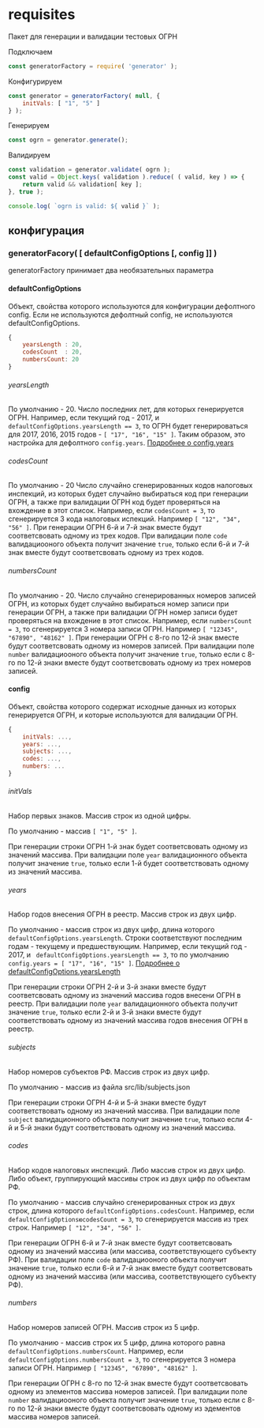 # requisites
Пакет для генерации и валидации тестовых ОГРН

Подключаем
```javascript
const generatorFactory = require( 'generator' );
```

Конфигурируем
```javascript
const generator = generatorFactory( null, {
	initVals: [ "1", "5" ]
} );
```

Генерируем
```javascript
const ogrn = generator.generate();
```

Валидируем
```javascript
const validation = generator.validate( ogrn );
const valid = Object.keys( validation ).reduce( ( valid, key ) => {
    return valid && validation[ key ];
}, true );

console.log( `ogrn is valid: ${ valid }` );
```

## конфигурация
### generatorFacory( [ defaultConfigOptions [, config ]] )
generatorFactory принимает два необязательных параметра

#### defaultConfigOptions
Объект, свойства которого используются для конфигурации дефолтного config. Если не используются дефолтный config, не используются defaultConfigOptions.

```javascript
{
	yearsLength : 20,
	codesCount  : 20,
	numbersCount: 20
}
```

###### yearsLength
По умолчанию - 20. Число последних лет, для которых генерируется ОГРН. Например, если текущий год - 2017, и `defaultConfigOptions.yearsLength == 3`, то ОГРН будет генерироваться для 2017, 2016, 2015 годов - `[ "17", "16", "15" ]`. Таким образом, это настройка для дефолтного `config.years`. [Подробнее о config.years](#years)

###### codesCount
По умолчанию - 20
Число случайно сгенерированных кодов налоговых инспекций, из которых будет случайно выбираться код при генерации ОГРН, а также при валидации ОГРН код будет проверяться на вхождение в этот список.
Например, если `codesCount = 3`, то сгенерируется 3 кода налоговых испекций. Например `[ "12", "34", "56" ]`. При генерации ОГРН 6-й и 7-й знак вместе будут соответсвовать одному из трех кодов. При валидации поле `code` валидациооного объекта получит значение `true`, только если 6-й и 7-й знак вместе будут соответсвовать одному из трех кодов.

###### numbersCount
По умолчанию - 20.
Число случайно сгенерированных номеров записей ОГРН, из которых будет случайно выбираться номер записи при генерации ОГРН, а также при валидации ОГРН номер записи будет проверяться на вхождение в этот список.
Например, если `numbersCount = 3`, то сгенерируется 3 номера записи ОГРН. Например `[ "12345", "67890", "48162" ]`. При генерации ОГРН с 8-го по 12-й знак вместе будут соответсвовать одному из номеров записей. При валидации поле `number` валидациооного объекта получит значение `true`, только если c 8-го по 12-й знаки вместе будут соответсвовать одному из трех номеров записей.

#### config
Объект, свойства которого содержат исходные данных из которых генерируется ОГРН, и которые используются для валидации ОГРН.

```javascript
{
	initVals: ...,
	years: ...,
	subjects: ...,
	codes: ...,
	numbers: ...	
}
```

###### initVals
Набор первых знаков.
Массив строк из одной цифры.

По умолчанию - массив `[ "1", "5" ]`.

При генерации строки ОГРН 1-й знак будет соответсвовать одному из значений массива. При валидации поле `year` валидационного объекта получит значение `true`, только если 1-й будет соответствовать одному из значений массива.

###### years
Набор годов внесения ОГРН в реестр. Массив строк из двух цифр.

По умолчанию - массив строк из двух цифр, длина которого `defaultConfigOptions.yearsLength`. Строки соответствуют последним годам - текущему и предшествующим. Например, если текущий год - 2017, и ` defaultConfigOptions.yearsLength == 3`, то по умолчанию `config.years = [ "17", "16", "15" ]`. [Подробнее о defaultConfigOptions.yearsLength](#yearsLength)

При генерации строки ОГРН 2-й и 3-й знаки вместе будут соответсвовать одному из значений массива годов внесени ОГРН в реестр. При валидации поле `year` валидационного объекта получит значение `true`, только если 2-й и 3-й знаки вместе будут соответствовать одному из значений массива годов внесения ОГРН в реестр.

###### subjects
Набор номеров субъектов РФ.
Массив строк из двух цифр.

По умолчанию - массив из файла src/lib/subjects.json

При генерации строки ОГРН 4-й и 5-й знаки вместе будут соответствовать одному из значений массива. При валидации поле `subject` валидационного объекта получит значение `true`, только если 4-й и 5-й знаки будут соответствовать одному из значений массива.

###### codes
Набор кодов налоговых инспекций.
Либо массив строк из двух цифр. Либо объект, группирующий массивы строк из двух цифр по объектам РФ.

По умолчанию - массив случайно сгенерированных строк из двух строк, длина которого `defaultConfigOptions.codesCount`.
Например, если `defaultConfigOptionsюcodesCount = 3`, то сгенерируется массив из трех строк. Например `[ "12", "34", "56" ]`.

При генерации ОГРН 6-й и 7-й знак вместе будут соответсвовать одному из значений массива (или массива, соответствующего субъекту РФ). При валидации поле `code` валидациооного объекта получит значение `true`, только если 6-й и 7-й знак вместе будут соответсвовать одному из значений массива (или массива, соответствующего субъекту РФ).

###### numbers
Набор номеров записей ОГРН.
Массив строк из 5 цифр.

По умолчанию - массив строк их 5 цифр, длина которого равна `defaultConfigOptions.numbersCount`.
Например, если `defaultConfigOptions.numbersCount = 3`, то сгенерируется 3 номера записи ОГРН. Например `[ "12345", "67890", "48162" ]`.

При генерации ОГРН с 8-го по 12-й знак вместе будут соответсвовать одному из элементов массива номеров записей. При валидации поле `number` валидациооного объекта получит значение `true`, только если c 8-го по 12-й знаки вместе будут соответсвовать одному из эдементов массива номеров записей.
